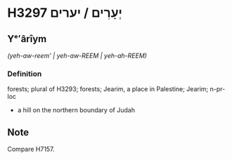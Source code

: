 # H3297 יְעָרִים / יערים

## Yᵉʻârîym

_(yeh-aw-reem' | yeh-aw-REEM | yeh-ah-REEM)_

### Definition

forests; plural of H3293; forests; Jearim, a place in Palestine; Jearim; n-pr-loc

- a hill on the northern boundary of Judah

## Note

Compare H7157.
